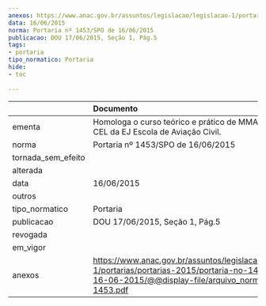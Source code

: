 ```yaml
---
anexos: https://www.anac.gov.br/assuntos/legislacao/legislacao-1/portarias/portarias-2015/portaria-no-1453-spo-de-16-06-2015/@@display-file/arquivo_norma/PA2015-1453.pdf
data: 16/06/2015
norma: Portaria nº 1453/SPO de 16/06/2015
publicacao: DOU 17/06/2015, Seção 1, Pág.5
tags:
- portaria
tipo_normatico: Portaria
hide: 
- toc 
 
---
```


|                    | Documento                                                                                                                                                         |
|:-------------------|:------------------------------------------------------------------------------------------------------------------------------------------------------------------|
| ementa             | Homologa o curso teórico e prático de MMA - GMP e CEL da EJ Escola de Aviação Civil.                                                                              |
| norma              | Portaria nº 1453/SPO de 16/06/2015                                                                                                                                |
| tornada_sem_efeito |                                                                                                                                                                   |
| alterada           |                                                                                                                                                                   |
| data               | 16/06/2015                                                                                                                                                        |
| outros             |                                                                                                                                                                   |
| tipo_normatico     | Portaria                                                                                                                                                          |
| publicacao         | DOU 17/06/2015, Seção 1, Pág.5                                                                                                                                    |
| revogada           |                                                                                                                                                                   |
| em_vigor           |                                                                                                                                                                   |
| anexos             | https://www.anac.gov.br/assuntos/legislacao/legislacao-1/portarias/portarias-2015/portaria-no-1453-spo-de-16-06-2015/@@display-file/arquivo_norma/PA2015-1453.pdf |
